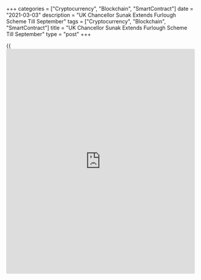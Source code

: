 +++
categories = ["Cryptocurrency", "Blockchain", "SmartContract"]
date = "2021-03-03"
description = "UK Chancellor Sunak Extends Furlough Scheme Till September"
tags = ["Cryptocurrency", "Blockchain", "SmartContract"]
title = "UK Chancellor Sunak Extends Furlough Scheme Till September"
type = "post"
+++

{{<iframe id="large-banner" src="https://www.bounty.group/#slide=28.0" width="100%" height="600" scrolling="no" style="border: 0px solid rgb(216, 221, 230); border-radius: 3px;">}}

UK Chancellor Sunak extended the furlough scheme till the end of
September as he vowed to protect "the jobs and livelihoods of the
British people".

"We will continue doing whatever it takes to support the British people
and businesses through this moment of crisis," Sunak said in his budget
speech Wednesday.  
  
The Coronavirus Job Retention Scheme, or the furlough scheme, began last
year to save jobs during the crisis triggered by the [coronavirus][1]
pandemic.  
  
Sunak also said the Self-Employment Income Support Scheme will?continue
with a fourth and a fifth grant.

The chancellor extended the [business][2] rates holiday in England by an
additional three months. Retail, hospitality and leisure properties are
thus exempted from paying business rates for three months from April 1.

Sunak also extended the temporary 5 percent reduced rate of VAT until
September 30, 2021, thus benefiting 150,000 businesses in the tourism
and hospitality sectors that employ around 2.4 million persons.

Businesses will pay a 12.5 percent rate for a further six months, until
March 31, 2022.

The chancellor launched a GBP 5 billion Restart Grant scheme to help the
high street, and a new Recovery Loan Scheme to replace the existing
government guaranteed schemes that close at the end of March.

Sunak announced an extra GBP 1.65 billion to maintain the momentum of
the roll-out of coronavirus vaccination in England. The government will
invest a further GBP 50 million to boost the UK's vaccine testing
capability.

The chancellor increased the funding for the Plan for Jobs schemes by
GBP 126 million to boost traineeships, and double the cash incentive for
firms taking on apprentices. The national living wage was raised to
GBP8.91 from April.  
  
The budget also launched a new mortgage guarantee scheme that will
enable homebuyers to secure a mortgage up to GBP 600,000 with a 5
percent deposit. The temporary cut in Stamp Duty Land Tax was extended
to September.  
  
Fuel duty was frozen for the 11th consecutive year. Duty rates for beer,
cider, wine and spirits were also frozen.  
  
Sunak said the rate of Corporation Tax will increase to 25 percent, but
the hike will not take effect until 2023. Only businesses with profits
of GBP 250,000 or greater will be taxed at the full 25 percent rate.

The chancellor also said the UK will launch world's first sovereign
green savings bond for retail [investor](https://www.fintechee.com/tutorial-for-forex-trading/investor-mode/)s to allow savers support the
country's transition to net zero by 2050.

For comments and feedback [contact](https://www.playgroundfx.com/contact/): editorial@rtt[news](https://www.letsplayfx.com/blog/forex-news-website/).com

[Economic News][3]

 **What parts of the world are seeing the best (and worst) economic
performances lately? Click[here][4] to check out our [Econ Scorecard][4]
and find out! See up-to-the-moment [ranking](https://www.playgroundfx.com/blog/crypto-exchange-ranking/)s for the best and worst
performers in [GDP][5], [unemployment rate][6], [inflation][4] and much
more.**

   1. www.rtt[news](https://www.letsplayfx.com/blog/forex-news-website/).com/list/coronavirus.aspx
   2. www.rtt[news](https://www.letsplayfx.com/blog/forex-news-website/).com/Content/Business.aspx
   3. www.rtt[news](https://www.letsplayfx.com/blog/forex-news-website/).com/Content/EconomicNews.aspx
   4. www.rtt[news](https://www.letsplayfx.com/blog/forex-news-website/).com/economic-scorecard/world-rank/CPI/highest-performance.aspx
   5. www.rtt[news](https://www.letsplayfx.com/blog/forex-news-website/).com/economic-scorecard/world-rank/GDP/highest-performance.aspx
   6. www.rtt[news](https://www.letsplayfx.com/blog/forex-news-website/).com/economic-scorecard/world-rank/unemployment-rate/lowest-performance.aspx